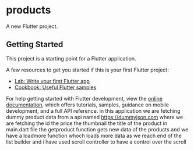 # products

A new Flutter project.

## Getting Started

This project is a starting point for a Flutter application.

A few resources to get you started if this is your first Flutter project:

- [Lab: Write your first Flutter app](https://docs.flutter.dev/get-started/codelab)
- [Cookbook: Useful Flutter samples](https://docs.flutter.dev/cookbook)

For help getting started with Flutter development, view the
[online documentation](https://docs.flutter.dev/), which offers tutorials,
samples, guidance on mobile development, and a full API reference.
in this application we are fetching dummy product data from a api named https://dummyjson.com where we are fetching the id the price the thumbnail the title of the product 
in main.dart file the getproduct function gets new data of the products and we have a loadmore function whoch loads more data as we reach end of the list builder and i have used scroll controller to have a control over the scroll 